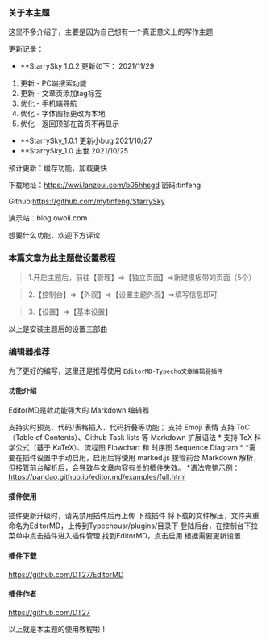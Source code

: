 ### 关于本主题
这里不多介绍了，主要是因为自己想有一个真正意义上的写作主题

更新记录：
* **StarrySky_1.0.2 更新如下： 2021/11/29
1. 更新 - PC端搜索功能
2. 更新 - 文章页添加tag标签
3. 优化 - 手机端导航
4. 优化 - 字体图标更改为本地
5. 优化 - 返回顶部在首页不再显示
* **StarrySky_1.0.1 更新小bug     2021/10/27
* **StarrySky_1.0 出世     2021/10/25

预计更新：缓存功能，加载更快

下载地址：https://wwi.lanzoui.com/b05hhsgd
密码:tinfeng

Github:https://github.com/mytinfeng/StarrySky

演示站：blog.owoii.com

想要什么功能，欢迎下方评论


### 本篇文章为此主题做设置教程

> 1.开启主题后，前往【管理】=>【独立页面】=>新建模板带的页面（5个）



> 2.【控制台】=>【外观】=>【设置主题外观】=>填写信息即可


> 3.【设置】=>【基本设置】


以上是安装主题后的设置三部曲

### 编辑器推荐
为了更好的编写，这里还是推荐使用
`EditorMD-Typecho文章编辑器插件`

#### 功能介绍
EditorMD是款功能强大的 Markdown 编辑器

支持实时预览、代码/表格插入、代码折叠等功能；
支持 Emoji 表情
支持 ToC（Table of Contents）、Github Task lists 等 Markdown 扩展语法 *
支持 TeX 科学公式（基于 KaTeX）、流程图 Flowchart 和 时序图 Sequence Diagram *
*需要在插件设置中手动启用，启用后将使用 marked.js 接管前台 Markdown 解析，但接管前台解析后，会导致与文章内容有关的插件失效。
*语法完整示例：https://pandao.github.io/editor.md/examples/full.html

#### 插件使用
插件更新升级时，请先禁用插件后再上传
下载插件
将下载的文件解压，文件夹重命名为EditorMD，上传到Typechousr/plugins/目录下
登陆后台，在控制台下拉菜单中点击插件进入插件管理
找到EditorMD，点击启用
根据需要更新设置
#### 插件下载
https://github.com/DT27/EditorMD

#### 插件作者
https://github.com/DT27

以上就是本主题的使用教程啦！
